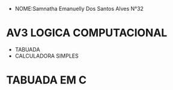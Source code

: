 - NOME:Samnatha Emanuelly Dos Santos Alves N°32
# AV3 LOGICA COMPUTACIONAL
- TABUADA
- CALCULADORA SIMPLES






# TABUADA EM C


